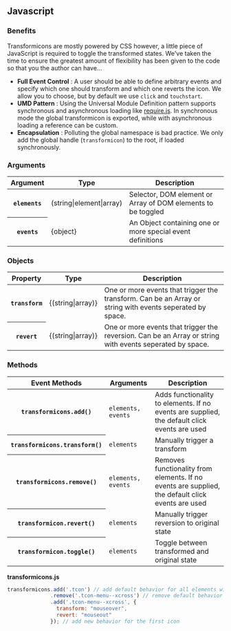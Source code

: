 ## Javascript

### Benefits
Transformicons are mostly powered by CSS however, a little piece of JavaScript is required to toggle the transformed states. We've taken the time to ensure the greatest amount of flexibility has been given to the code so that you the author can have…

- **Full Event Control** : A user should be able to define arbitrary events and specify which one should transform and which one reverts the icon. We allow you to choose, but by default we use ``click`` and ``touchstart``.
- **UMD Pattern** : Using the Universal Module Definition pattern supports synchronous and asynchronous loading like [require.js](http://requirejs.org). In synchronous mode the global transformicon is exported, while with asynchronous loading a reference can be custom.
- **Encapsulation** : Polluting the global namespace is bad practice. We only add the global handle (``transformicon``) to the root, if loaded synchronously.

### Arguments

<table>
  <thead>
    <tr>
      <th>Argument</th>
      <th>Type</th>
      <th>Description</th>
    </tr>
  </thead>
  <tbody>
    <tr>
      <th><code>elements</code></th>
      <td>(string|element|array)</td>
      <td>Selector, DOM element or Array of DOM elements to be toggled</td>
    </tr>
    <tr>
      <th><code>events</code></th>
      <td>{object}</td>
      <td>An Object containing one or more special event definitions</td>
    </tr>
  </tbody>
</table>

### Objects

<table>
  <thead>
    <tr>
      <th>Property</th>
      <th>Type</th>
      <th>Description</th>
    </tr>
  </thead>
  <tbody>
    <tr>
      <th><code>transform</code></th>
      <td>{(string|array)}</td>
      <td>One or more events that trigger the transform. Can be an Array or string with events seperated by space.</td>
    </tr>
    <tr>
      <th><code>revert</code></th>
      <td>{(string|array)}</td>
      <td>One or more events that trigger the reversion. Can be an Array or string with events seperated by space.</td>
    </tr>
  </tbody>
</table>


### Methods

<table>
  <thead>
    <tr>
      <th>Event Methods</th>
      <th>Arguments</th>
      <th>Description</th>
    </tr>
  </thead>
  <tbody>
    <tr>
      <th><code>transformicons.add()</code></th>
      <td><code>elements, events</code></td>
      <td>Adds functionality to elements. If no events are supplied, the default click events are used</td>
    </tr>
    <tr>
      <th><code>transformicons.transform()</code></th>
      <td><code>elements</code></td>
      <td>Manually trigger a transform</td>
    </tr>
    <tr>
      <th><code>transformicons.remove()</code></th>
      <td><code>elements, events</code></td>
      <td>Removes functionality from elements. If no events are supplied, the default click events are used</td>
    </tr>
    <tr>
      <th><code>transformicon.revert()</code></th>
      <td><code>elements</code></td>
      <td>Manually trigger reversion to original state</td>
    </tr>
    <tr>
      <th><code>transformicon.toggle()</code></th>
      <td><code>elements</code></td>
      <td>Toggle between transformed and original state</td>
    </tr>
  </tbody>
</table>

**transformicons.js**
```javascript
transformicons.add('.tcon') // add default behavior for all elements with the class .tcon
              .remove('.tcon-menu--xcross') // remove default behavior for the first icon
              .add('.tcon-menu--xcross', {
              	transform: "mouseover",
              	revert: "mouseout"
              }); // add new behavior for the first icon
```



